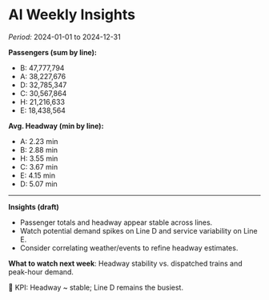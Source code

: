 # AI Weekly Insights

_Period:_ 2024-01-01 to 2024-12-31

**Passengers (sum by line):**
- B: 47,777,794
- A: 38,227,676
- D: 32,785,347
- C: 30,567,864
- H: 21,216,633
- E: 18,438,564

**Avg. Headway (min by line):**
- A: 2.23 min
- B: 2.88 min
- H: 3.55 min
- C: 3.67 min
- E: 4.15 min
- D: 5.07 min

---

**Insights (draft)**
- Passenger totals and headway appear stable across lines.
- Watch potential demand spikes on Line D and service variability on Line E.
- Consider correlating weather/events to refine headway estimates.

**What to watch next week**: Headway stability vs. dispatched trains and peak-hour demand.

🔎 KPI: Headway ~ stable; Line D remains the busiest.